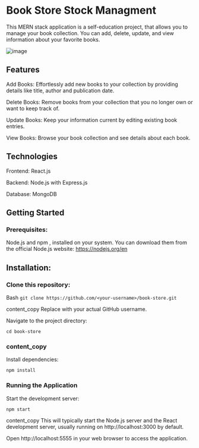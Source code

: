  
# Book Store Stock Managment

This MERN stack application is a self-education project, that allows you to manage your book collection. You can add, delete, update, and view information about your favorite books.

![image](https://github.com/user-attachments/assets/040be16f-891f-4edb-a13c-b459d3482a22)


## Features
Add Books: Effortlessly add new books to your collection by providing details like title, author and publication date.

Delete Books: Remove books from your collection that you no longer own or want to keep track of.

Update Books: Keep your information current by editing existing book entries.

View Books: Browse your book collection and see details about each book.


## Technologies
Frontend: React.js

Backend: Node.js with Express.js

Database: MongoDB


## Getting Started

### Prerequisites:

Node.js and npm , installed on your system.
You can download them from the official Node.js website: https://nodejs.org/en

## Installation:

### Clone this repository:

Bash
`git clone https://github.com/<your-username>/book-store.git`

content_copy
Replace <your-username> with your actual GitHub username.

Navigate to the project directory:

`cd book-store`

### content_copy
Install dependencies:

`npm install`


### Running the Application
Start the development server:

`npm start`

content_copy
This will typically start the Node.js server and the React development server, usually running on http://localhost:3000 by default.

Open http://localhost:5555 in your web browser to access the application.
